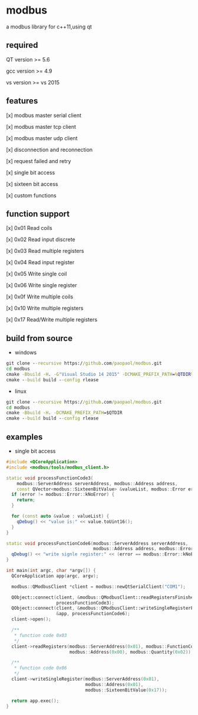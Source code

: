 # modbus
a modbus library for c++11,using qt

## required
   QT version >= 5.6

   gcc version >= 4.9

   vs version >= vs 2015

## features
   [x] modbus master serial client

   [x] modbus master tcp client

   [x] modbus master udp client

   [x] disconnection and reconnection

   [x] request failed and retry

   [x] single bit access

   [x] sixteen bit access

   [x] custom functions
   
## function support

   [x] 0x01 Read coils
   
   [x] 0x02 Read input discrete
   
   [x] 0x03 Read multiple registers
   
   [x] 0x04 Read input register
   
   [x] 0x05 Write single coil
   
   [x] 0x06 Write single register
   
   [x] 0x0f Write multiple coils
   
   [x] 0x10 Write multiple registers
   
   [x] 0x17 Read/Write multiple registers


## build from source

  * windows

  ```cmd
  git clone --recursive https://github.com/paopaol/modbus.git
  cd modbus
  cmake -Bbuild -H. -G"Visual Studio 14 2015" -DCMAKE_PREFIX_PATH=%QTDIR%
  cmake --build build --config rlease
  ```

  * linux

  ```cmd
  git clone --recursive https://github.com/paopaol/modbus.git
  cd modbus
  cmake -Bbuild -H. -DCMAKE_PREFIX_PATH=$QTDIR
  cmake --build build --config rlease
  ```


## examples

* single bit access

```cpp
#include <QCoreApplication>
#include <modbus/tools/modbus_client.h>

static void processFunctionCode3(
    modbus::ServerAddress serverAddress, modbus::Address address,
    const QVector<modbus::SixteenBitValue> &valueList, modbus::Error error) {
  if (error != modbus::Error::kNoError) {
    return;
  }

  for (const auto &value : valueList) {
    qDebug() << "value is:" << value.toUint16();
  }
}

static void processFunctionCode6(modbus::ServerAddress serverAddress,
                                 modbus::Address address, modbus::Error error) {
  qDebug() << "write signle register:" << (error == modbus::Error::kNoError);
}

int main(int argc, char *argv[]) {
  QCoreApplication app(argc, argv);

  modbus::QModbusClient *client = modbus::newQtSerialClient("COM1");

  QObject::connect(client, &modbus::QModbusClient::readRegistersFinished, &app,
                   processFunctionCode3);
  QObject::connect(client, &modbus::QModbusClient::writeSingleRegisterFinished,
                   &app, processFunctionCode6);
  client->open();

  /**
   * function code 0x03
   */
  client->readRegisters(modbus::ServerAddress(0x01), modbus::FunctionCode(0x03),
                        modbus::Address(0x00), modbus::Quantity(0x02));

  /**
   * function code 0x06
   */
  client->writeSingleRegister(modbus::ServerAddress(0x01),
                              modbus::Address(0x01),
                              modbus::SixteenBitValue(0x17));

  return app.exec();
}
```
